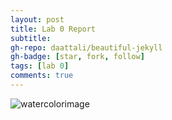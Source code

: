 ```yaml
---
layout: post
title: Lab 0 Report
subtitle:
gh-repo: daattali/beautiful-jekyll
gh-badge: [star, fork, follow]
tags: [lab 0]
comments: true
---
```


![watercolorimage](/austraea.github.io/assets/watercolorimage.jpg)
